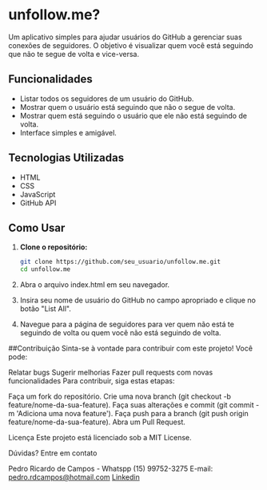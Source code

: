# unfollow.me?

Um aplicativo simples para ajudar usuários do GitHub a gerenciar suas conexões de seguidores. O objetivo é visualizar quem você está seguindo que não te segue de volta e vice-versa.

## Funcionalidades

- Listar todos os seguidores de um usuário do GitHub.
- Mostrar quem o usuário está seguindo que não o segue de volta.
- Mostrar quem está seguindo o usuário que ele não está seguindo de volta.
- Interface simples e amigável.

## Tecnologias Utilizadas

- HTML
- CSS
- JavaScript
- GitHub API

## Como Usar

1. **Clone o repositório:**

   ```bash
   git clone https://github.com/seu_usuario/unfollow.me.git
   cd unfollow.me
    `````
2. Abra o arquivo index.html em seu navegador.

3. Insira seu nome de usuário do GitHub no campo apropriado e clique no botão "List All".

4. Navegue para a página de seguidores para ver quem não está te seguindo de volta ou quem você não está seguindo de volta.

##Contribuição
Sinta-se à vontade para contribuir com este projeto! Você pode:

Relatar bugs
Sugerir melhorias
Fazer pull requests com novas funcionalidades
Para contribuir, siga estas etapas:

Faça um fork do repositório.
Crie uma nova branch (git checkout -b feature/nome-da-sua-feature).
Faça suas alterações e commit (git commit -m 'Adiciona uma nova feature').
Faça push para a branch (git push origin feature/nome-da-sua-feature).
Abra um Pull Request.

Licença
Este projeto está licenciado sob a MIT License.

Dúvidas? Entre em contato

Pedro Ricardo de Campos - Whatspp (15) 99752-3275
E-mail: pedro.rdcampos@hotmail.com
[Linkedin](https://www.linkedin.com/in/pedro-ricardo-de-campos/)
